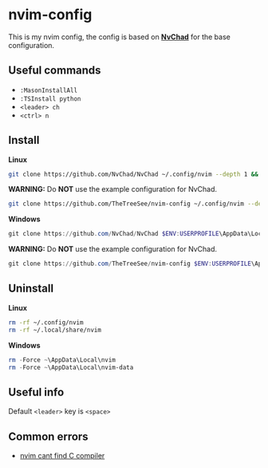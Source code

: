 # nvim-config

This is my nvim config, the config is based on **[NvChad](https://nvchad.com)** for the base configuration.

## Useful commands

 - `:MasonInstallAll`
 - `:TSInstall python`
 - `<leader> ch`
 -  `<ctrl> n`

## Install

**Linux**
```bash
git clone https://github.com/NvChad/NvChad ~/.config/nvim --depth 1 && nvim
```
**WARNING:** Do **NOT** use the example configuration for NvChad. 

```bash
git clone https://github.com/TheTreeSee/nvim-config ~/.config/nvim --depth 1 && nvim
```

**Windows**
```powershell
git clone https://github.com/NvChad/NvChad $ENV:USERPROFILE\AppData\Local\nvim --depth 1 && nvim
```
**WARNING:** Do **NOT** use the example configuration for NvChad. 

```powershell
git clone https://github.com/TheTreeSee/nvim-config $ENV:USERPROFILE\AppData\Local\nvim --depth 1 && nvim
```

## Uninstall
**Linux**
```bash
rm -rf ~/.config/nvim
rm -rf ~/.local/share/nvim
```


**Windows**
```powershell
rm -Force ~\AppData\Local\nvim
rm -Force ~\AppData\Local\nvim-data
```

## Useful info

Default `<leader>` key is `<space>`

## Common errors

 - [nvim cant find C compiler](https://www.reddit.com/r/neovim/comments/14oozmu/neovim_cant_find_c_compiler/)
